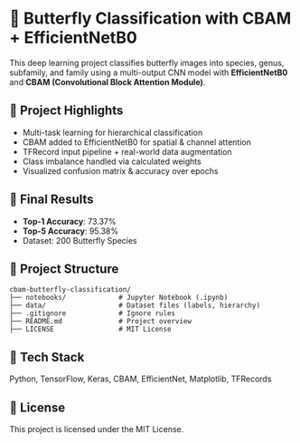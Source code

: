 # 🦋 Butterfly Classification with CBAM + EfficientNetB0

This deep learning project classifies butterfly images into species, genus, subfamily, and family using a multi-output CNN model with **EfficientNetB0** and **CBAM (Convolutional Block Attention Module)**.

## 📌 Project Highlights

- Multi-task learning for hierarchical classification
- CBAM added to EfficientNetB0 for spatial & channel attention
- TFRecord input pipeline + real-world data augmentation
- Class imbalance handled via calculated weights
- Visualized confusion matrix & accuracy over epochs

## 🧠 Final Results

- **Top-1 Accuracy**: 73.37%  
- **Top-5 Accuracy**: 95.38%  
- Dataset: 200 Butterfly Species

## 📂 Project Structure

    cbam-butterfly-classification/
    ├── notebooks/             # Jupyter Notebook (.ipynb)
    ├── data/                  # Dataset files (labels, hierarchy)
    ├── .gitignore             # Ignore rules
    ├── README.md              # Project overview
    ├── LICENSE                # MIT License


## 🧰 Tech Stack

Python, TensorFlow, Keras, CBAM, EfficientNet, Matplotlib, TFRecords

## 🪪 License

This project is licensed under the MIT License.
